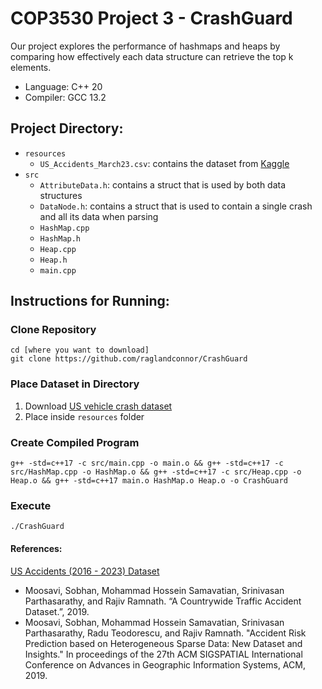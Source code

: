 # COP3530 Project 3 - CrashGuard
Our project explores the performance of hashmaps and heaps by comparing how effectively each data structure can retrieve the top k elements. 
- Language: C++ 20
- Compiler: GCC 13.2

## Project Directory:
- `resources`
  - `US_Accidents_March23.csv`: contains the dataset from [Kaggle](https://www.kaggle.com/datasets/sobhanmoosavi/us-accidents?resource=download)
- `src`
  - `AttributeData.h`: contains a struct that is used by both data structures
  - `DataNode.h`: contains a struct that is used to contain a single crash and all its data when parsing
  - `HashMap.cpp`
  - `HashMap.h`
  - `Heap.cpp`
  - `Heap.h`
  - `main.cpp`

## Instructions for Running:

### Clone Repository
```
cd [where you want to download]
git clone https://github.com/raglandconnor/CrashGuard
```

### Place Dataset in Directory
1. Download [US vehicle crash dataset](https://www.kaggle.com/datasets/sobhanmoosavi/us-accidents?resource=download)
2. Place inside `resources` folder

### Create Compiled Program
```
g++ -std=c++17 -c src/main.cpp -o main.o && g++ -std=c++17 -c src/HashMap.cpp -o HashMap.o && g++ -std=c++17 -c src/Heap.cpp -o Heap.o && g++ -std=c++17 main.o HashMap.o Heap.o -o CrashGuard
```

### Execute
```
./CrashGuard
```


#### References:
[US Accidents (2016 - 2023) Dataset](https://www.kaggle.com/datasets/sobhanmoosavi/us-accidents?resource=download)
- Moosavi, Sobhan, Mohammad Hossein Samavatian, Srinivasan Parthasarathy, and Rajiv Ramnath. “A Countrywide Traffic Accident Dataset.”, 2019.
- Moosavi, Sobhan, Mohammad Hossein Samavatian, Srinivasan Parthasarathy, Radu Teodorescu, and Rajiv Ramnath. "Accident Risk Prediction based on Heterogeneous Sparse Data: New Dataset and Insights." In proceedings of the 27th ACM SIGSPATIAL International Conference on Advances in Geographic Information Systems, ACM, 2019.